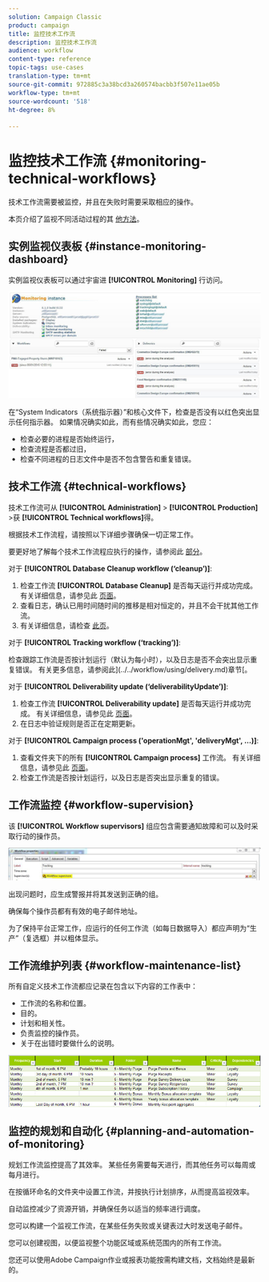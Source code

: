 ```yaml
---
solution: Campaign Classic
product: campaign
title: 监控技术工作流
description: 监控技术工作流
audience: workflow
content-type: reference
topic-tags: use-cases
translation-type: tm+mt
source-git-commit: 972885c3a38bcd3a260574bacbb3f507e11ae05b
workflow-type: tm+mt
source-wordcount: '518'
ht-degree: 8%

---
```



# 监控技术工作流 {#monitoring-technical-workflows}

技术工作流需要被监控，并且在失败时需要采取相应的操作。

本页介绍了监视不同活动过程的其 [他方法](../../production/using/monitoring-guidelines.md)。

## 实例监视仪表板 {#instance-monitoring-dashboard}

实例监视仪表板可以通过宇宙进 **[!UICONTROL Monitoring]** 行访问。

![](assets/monitoring_technical_workflows1.png)

在“System Indicators（系统指示器）”和核心文件下，检查是否没有以红色突出显示任何指示器。 如果情况确实如此，而有些情况确实如此，您应：

* 检查必要的进程是否始终运行，
* 检查流程是否都过旧，
* 检查不同进程的日志文件中是否不包含警告和重复错误。

## 技术工作流 {#technical-workflows}

技术工作流可从 **[!UICONTROL Administration]** > **[!UICONTROL Production]** >获 **[!UICONTROL Technical workflows]**&#x200B;得。

根据技术工作流程，请按照以下详细步骤确保一切正常工作。

要更好地了解每个技术工作流程应执行的操作，请参阅此 [部分](../../workflow/using/about-technical-workflows.md)。

对于 **[!UICONTROL Database Cleanup workflow (‘cleanup’)]**:

1. 检查工作流 **[!UICONTROL Database Cleanup]** 是否每天运行并成功完成。 有关详细信息，请参见此 [ 页面](../../workflow/using/delivery.md)。
1. 查看日志，确认已用时间随时间的推移是相对恒定的，并且不会干扰其他工作流。
1. 有关详细信息，请检查 [此页](../../production/using/database-cleanup-workflow.md)。

对于 **[!UICONTROL Tracking workflow (‘tracking’)]**:

检查跟踪工作流是否按计划运行（默认为每小时），以及日志是否不会突出显示重复错误。 有关更多信息，请参阅此](../../workflow/using/delivery.md)章节[。

对于 **[!UICONTROL Deliverability update (‘deliverabilityUpdate’)]**:

1. 检查工作流 **[!UICONTROL Deliverability update]** 是否每天运行并成功完成。 有关详细信息，请参见此 [ 页面](../../workflow/using/delivery.md)。
1. 在日志中验证规则是否正在定期更新。

对于 **[!UICONTROL Campaign process ('operationMgt', 'deliveryMgt', ...)]**:

1. 查看文件夹下的所有 **[!UICONTROL Campaign process]** 工作流。 有关详细信息，请参见此 [ 页面](../../workflow/using/campaign.md)。
1. 检查工作流是否按计划运行，以及日志是否突出显示重复的错误。

## 工作流监控 {#workflow-supervision}

该 **[!UICONTROL Workflow supervisors]** 组应包含需要通知故障和可以及时采取行动的操作员。

![](assets/monitoring_technical_workflows3.png)

出现问题时，应生成警报并将其发送到正确的组。

确保每个操作员都有有效的电子邮件地址。

为了保持平台正常工作，应运行的任何工作流（如每日数据导入）都应声明为“生产”（复选框）并以粗体显示。

## 工作流维护列表 {#workflow-maintenance-list}

所有自定义技术工作流都应记录在包含以下内容的工作表中：

* 工作流的名称和位置。
* 目的。
* 计划和相关性。
* 负责监控的操作员。
* 关于在出错时要做什么的说明。

![](assets/monitoring_technical_workflows4.png)

## 监控的规划和自动化 {#planning-and-automation-of-monitoring}

规划工作流监控提高了其效率。 某些任务需要每天进行，而其他任务可以每周或每月进行。

在按循环命名的文件夹中设置工作流，并按执行计划排序，从而提高监视效率。

自动监控减少了资源开销，并确保任务以适当的频率进行调度。

您可以构建一个监视工作流，在某些任务失败或关键表过大时发送电子邮件。

您可以创建视图，以便监视整个功能区域或系统范围内的所有工作流。

您还可以使用Adobe Campaign作业或报表功能按需构建文档，文档始终是最新的。
